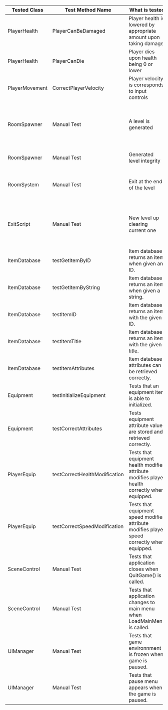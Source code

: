 |Tested Class|Test Method Name|What is tested|Pass Criteria|
|------------|----------------|--------------|-------------|
|PlayerHealth|PlayerCanBeDamaged|Player health is lowered by appropriate amount upon taking damage|Player health = initial playerhealth - damage taken|
|PlayerHealth|PlayerCanDie|Player dies upon health being 0 or lower|health.isAlive() returns false|
|PlayerMovement|CorrectPlayerVelocity|Player velocity is corresponds to input controls|Player velocity = input * base speed|
|RoomSpawner|Manual Test|A level is generated|A level appears on the game screen when the game scene is entered|
|RoomSpawner|Manual Test|Generated level integrity|The generated level is fully navigateable|
|RoomSystem|Manual Test|Exit at the end of the level|An exit portal is generated at the furthest room from the beginning|
|ExitScript|Manual Test|New level up clearing current one|When the exit portal is touched, a new scene is generated with a new level|
|ItemDatabase|testGetItemByID|Item database returns an item when given an ID.|Item != NULL|
|ItemDatabase|testGetItemByString|Item database returns an item when given a string.|Item != NULL|
|ItemDatabase|testItemID|Item database returns an item with the given ID.|Item ID = input ID|
|ItemDatabase|testItemTitle|Item database returns an item with the given title.|Item Title = input title|
|ItemDatabase|testItemAttributes|Item database attributes can be retrieved correctly.|Item attribute value = expected value|
|Equipment|testInitializeEquipment|Tests that an equipment item is able to initialized.|Equipment != NULL|
|Equipment|testCorrectAttributes|Tests equipment attribute values are stored and retrieved correctly.|Equipment attribute value = expected value|
|PlayerEquip|testCorrectHealthModification|Tests that equipment health modifier attribute modifies player health correctly when equipped.|Player health = starting health + equipment health modifier|
|PlayerEquip|testCorrectSpeedModification|Tests that equipment speed modifier attribute modifies player speed correctly when equipped.|Player speed = starting speed + equipment speed modifier|
|SceneControl|Manual Test|Tests that application closes when QuitGame() is called.|Game application is no longer running|
|SceneControl|Manual Test|Tests that application changes to main menu when LoadMainMenu is called.|Current game scene is the main menu scene|
|UIManager|Manual Test|Tests that game environnment is frozen when game is paused.|Game environment is completely frozen.|
|UIManager|Manual Test|Tests that pause menu appears when the game is paused.|Pause menu is visible in the application.|
